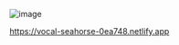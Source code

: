 ![image](https://user-images.githubusercontent.com/78646102/221080908-27d0d817-97cf-4b5f-b81c-437473ae012f.png)

https://vocal-seahorse-0ea748.netlify.app
